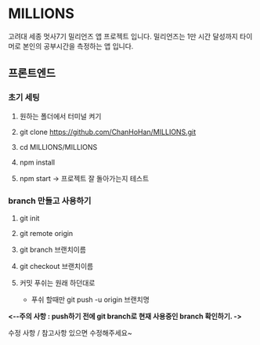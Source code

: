 # MILLIONS

고려대 세종 멋사7기 밀리언즈 앱 프로젝트 입니다.
밀리언즈는 1만 시간 달성까지 타이머로 본인의 공부시간을 측정하는 앱 입니다.

## 프론트엔드

### 초기 세팅

1. 원하는 폴더에서 터미널 켜기

2) git clone https://github.com/ChanHoHan/MILLIONS.git

3) cd MILLIONS/MILLIONS

4) npm install

5) npm start -> 프로젝트 잘 돌아가는지 테스트

### branch 만들고 사용하기

1. git init

2. git remote origin

3. git branch 브랜치이름

4. git checkout 브랜치이름

5. 커밋 푸쉬는 원래 하던대로
   - 푸쉬 할때만 git push -u origin 브랜치명

**<--주의 사항 : push하기 전에 git branch로 현재 사용중인 branch 확인하기. ->**

수정 사항 / 참고사항 있으면 수정해주세요~
